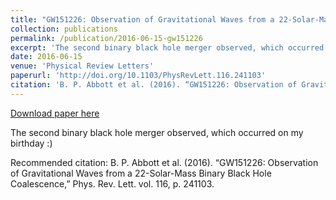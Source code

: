 ```yaml
---
title: "GW151226: Observation of Gravitational Waves from a 22-Solar-Mass Binary Black Hole Coalescence"
collection: publications
permalink: /publication/2016-06-15-gw151226
excerpt: 'The second binary black hole merger observed, which occurred on my birthday :)'
date: 2016-06-15
venue: 'Physical Review Letters'
paperurl: 'http://doi.org/10.1103/PhysRevLett.116.241103'
citation: 'B. P. Abbott et al. (2016). “GW151226: Observation of Gravitational Waves from a 22-Solar-Mass Binary Black Hole Coalescence,” Phys. Rev. Lett. vol. 116, p. 241103.'
---
```


<a href='http://doi.org/10.1103/PhysRevLett.116.241103'>Download paper here</a>

The second binary black hole merger observed, which occurred on my birthday :)

Recommended citation: B. P. Abbott et al. (2016). “GW151226: Observation of Gravitational Waves from a 22-Solar-Mass Binary Black Hole Coalescence,” Phys. Rev. Lett. vol. 116, p. 241103.